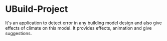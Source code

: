 # UBuild-Project
It's an application to detect error in any building model design and also give effects of climate on this model. It provides effects, animation and give suggestions.
